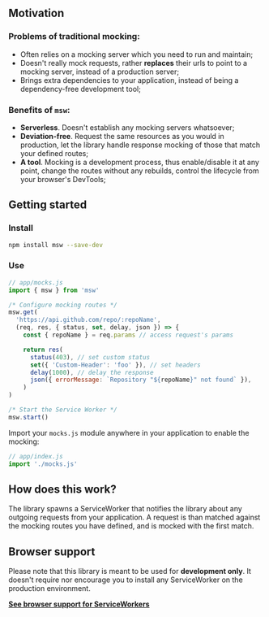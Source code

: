 ## Motivation

### Problems of traditional mocking:

- Often relies on a mocking server which you need to run and maintain;
- Doesn't really mock requests, rather **replaces** their urls to point to a mocking server, instead of a production server;
- Brings extra dependencies to your application, instead of being a dependency-free development tool;

### Benefits of `msw`:

- **Serverless**. Doesn't establish any mocking servers whatsoever;
- **Deviation-free**. Request the same resources as you would in production, let the library handle response mocking of those that match your defined routes;
- **A tool**. Mocking is a development process, thus enable/disable it at any point, change the routes without any rebuilds, control the lifecycle from your browser's DevTools;

## Getting started

### Install

```bash
npm install msw --save-dev
```

### Use

```js
// app/mocks.js
import { msw } from 'msw'

/* Configure mocking routes */
msw.get(
  'https://api.github.com/repo/:repoName',
  (req, res, { status, set, delay, json }) => {
    const { repoName } = req.params // access request's params

    return res(
      status(403), // set custom status
      set({ 'Custom-Header': 'foo' }), // set headers
      delay(1000), // delay the response
      json({ errorMessage: `Repository "${repoName}" not found` }),
    )
)

/* Start the Service Worker */
msw.start()
```

Import your `mocks.js` module anywhere in your application to enable the mocking:

```js
// app/index.js
import './mocks.js'
```

## How does this work?

The library spawns a ServiceWorker that notifies the library about any outgoing requests from your application. A request is than matched against the mocking routes you have defined, and is mocked with the first match.

## Browser support

Please note that this library is meant to be used for **development only**. It doesn't require nor encourage you to install any ServiceWorker on the production environment.

[**See browser support for ServiceWorkers**](https://caniuse.com/#feat=serviceworkers)
